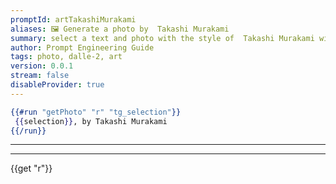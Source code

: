 ```yaml
---
promptId: artTakashiMurakami
aliases: 🖼️ Generate a photo by  Takashi Murakami
summary: select a text and photo with the style of  Takashi Murakami will be generated using Dalle-2
author: Prompt Engineering Guide
tags: photo, dalle-2, art
version: 0.0.1
stream: false
disableProvider: true
---
```

```handlebars
{{#run "getPhoto" "r" "tg_selection"}}
 {{selection}}, by Takashi Murakami
{{/run}}
```
***
***
{{get "r"}}